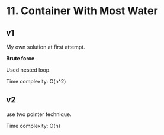 # 11. Container With Most Water

## v1

My own solution at first attempt.

**Brute force**

Used nested loop.

Time complexity: O(n^2)

## v2

use two pointer technique.

Time complexity: O(n)
